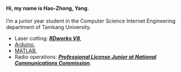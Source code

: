 
#### Hi, my name is Hao-Zhong, Yang.<br>
I’m a junior year student in the Computer Science Internet Engineering department of Tamkang University. 

- Laser cutting: _**[RDworks V8](https://www.print3dd.com/product/rdworks-v8/)**_,<br>
- [Arduino](https://www.arduino.cc/),<br>
- [MATLAB](https://www.mathworks.com/products/matlab.html),<br>
- Radio operations: _**[Professional License Junior at National Communications Commission](https://www.ncc.gov.tw/english/index.aspx)**_.
